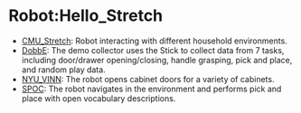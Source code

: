 # Robot:Hello_Stretch

- [CMU_Stretch](https://github.com/KeplerC/oed-playground/tree/main/pages/datasets/cmu_stretch.md): Robot interacting with different household environments.
- [DobbE](https://github.com/KeplerC/oed-playground/tree/main/pages/datasets/dobbe.md): The demo collector uses the Stick to collect data from 7 tasks, including door/drawer opening/closing, handle grasping, pick and place, and random play data.
- [NYU_VINN](https://github.com/KeplerC/oed-playground/tree/main/pages/datasets/nyu_door_opening_surprising_effectiveness.md): The robot opens cabinet doors for a variety of cabinets.
- [SPOC](https://github.com/KeplerC/oed-playground/tree/main/pages/datasets/spoc.md): The robot navigates in the environment and performs pick and place with open vocabulary descriptions.